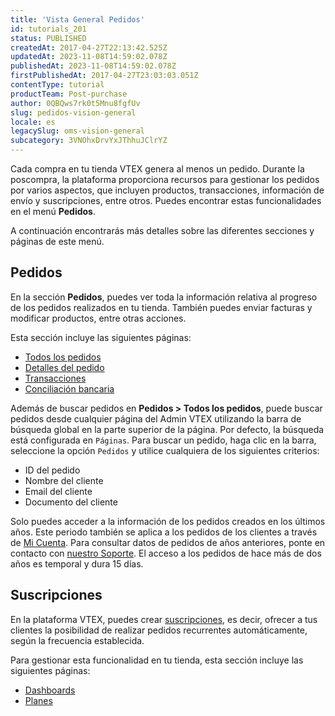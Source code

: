 ```yaml
---
title: 'Vista General Pedidos'
id: tutorials_201
status: PUBLISHED
createdAt: 2017-04-27T22:13:42.525Z
updatedAt: 2023-11-08T14:59:02.078Z
publishedAt: 2023-11-08T14:59:02.078Z
firstPublishedAt: 2017-04-27T23:03:03.051Z
contentType: tutorial
productTeam: Post-purchase
author: 0QBQws7rk0t5Mnu8fgfUv
slug: pedidos-vision-general
locale: es
legacySlug: oms-vision-general
subcategory: 3VNOhxDrvYxJThhuJClrYZ
---
```


Cada compra en tu tienda VTEX genera al menos un pedido. Durante la poscompra, la plataforma proporciona recursos para gestionar los pedidos por varios aspectos, que incluyen productos, transacciones, información de envío y suscripciones, entre otros. Puedes encontrar estas funcionalidades en el menú **Pedidos**.

A continuación encontrarás más detalles sobre las diferentes secciones y páginas de este menú.

## Pedidos

En la sección **Pedidos**, puedes ver toda la información relativa al progreso de los pedidos realizados en tu tienda. También puedes enviar facturas y modificar productos, entre otras acciones. 

Esta sección incluye las siguientes páginas:

- [Todos los pedidos](https://help.vtex.com/es/v4/docs/todos-los-pedidos--6JHeydzIft46VY7JTEpbJT) 
- [Detalles del pedido](https://help.vtex.com/es/tutorial/pagina-de-detalhes-do-pedido--2Y75n54Cc9VizrlG1N6ZNl)   
- [Transacciones](https://help.vtex.com/es/tutorial/how-to-view-transactions-on-pci-gateway--tutorials_461) 
- [Conciliación bancaria](https://help.vtex.com/es/tutorial/bank-reconciliations--tutorials_453) 

Además de buscar pedidos en **Pedidos > Todos los pedidos**, puede buscar pedidos desde cualquier página del Admin VTEX utilizando la barra de búsqueda global en la parte superior de la página. Por defecto, la búsqueda está configurada en `Páginas`. Para buscar un pedido, haga clic en la barra, seleccione la opción `Pedidos` y utilice cualquiera de los siguientes criterios:

- ID del pedido
- Nombre del cliente
- Email del cliente
- Documento del cliente

<div class = "alert alert-info">
Solo puedes acceder a la información de los pedidos creados en los últimos años. Este periodo también se aplica a los pedidos de los clientes a través de <a href="https://help.vtex.com/es/tutorial/how-my-account-works--2BQ3GiqhqGJTXsWVuio3Xh">Mi Cuenta</a>. Para consultar datos de pedidos de años anteriores, ponte en contacto con <a href="https://support.vtex.com/hc/pt-br/requests">nuestro Soporte</a>. El acceso a los pedidos de hace más de dos años es temporal y dura 15 días.
</div>

## Suscripciones

En la plataforma VTEX, puedes crear [suscripciones](https://help.vtex.com/es/tutorial/how-subscriptions-work--frequentlyAskedQuestions_4453), es decir, ofrecer a tus clientes la posibilidad de realizar pedidos recurrentes automáticamente, según la frecuencia establecida.

Para gestionar esta funcionalidad en tu tienda, esta sección incluye las siguientes páginas:

- [Dashboards](https://help.vtex.com/es/tutorial/how-to-manage-subscriptions--6Jk50FPbv6iuz1OsFypv8x)
- [Planes](https://help.vtex.com/es/tutorial/subscription-plans-beta--5kczKRqHEsrs1tYtRcY8wR)

